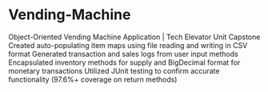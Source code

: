 # Vending-Machine

Object-Oriented Vending Machine Application | Tech Elevator Unit Capstone
Created auto-populating item maps using file reading and writing in CSV format
Generated transaction and sales logs from user input methods
Encapsulated inventory methods for supply and BigDecimal format for monetary transactions
Utilized JUnit testing to confirm accurate functionality (97.6%+ coverage on return methods)
